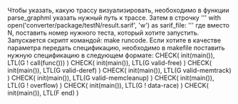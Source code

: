 Чтобы указать, какую трассу визуализировать, необоходимо в функции parse_graphml указать нужный путь к трассе. Затем в строчку
'''
with open('converter/package/testN/result.sarif', 'w') as sarif_file:
'''
где вместо N, поставить номер нужного теста, который хотите запустить.
Запускается скрипт командой:
make runcode.
Если хотите в качестве параметра передать спецификацию, необходимо в makefile поставить нужную спецификацию в следующем формате:
CHECK( init(main()), LTL(G ! call(func())) )
CHECK( init(main()), LTL(G valid-free) )
CHECK( init(main()), LTL(G valid-deref) )
CHECK( init(main()), LTL(G valid-memtrack) )
CHECK( init(main()), LTL(G valid-memcleanup) )
CHECK( init(main()), LTL(G ! overflow) )
CHECK( init(main()), LTL(G ! data-race) )
CHECK( init(main()), LTL(F end) )
